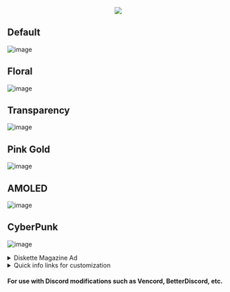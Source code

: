 <p align="center">
  <img src="https://github.com/SlippingGittys-Discord-Themes/Diskette/assets/76500838/100f2a9e-0da5-4c91-ae34-7d349be7a0d3" />
</p>

## Default

![image](https://github.com/SlippingGittys-Discord-Themes/Diskette/assets/76500838/f10dc59b-306b-45b2-8283-8d10b2893cb0)

## Floral
  
![image](https://github.com/SlippingGittys-Discord-Themes/Diskette/assets/76500838/9ba707a9-0aa1-40e4-8003-ea5b5c16f29b)

## Transparency

![image](https://github.com/SlippingGittys-Discord-Themes/Diskette/assets/76500838/4970e50d-6087-4c7b-b4c1-d733d88d71c3)

## Pink Gold

![image](https://github.com/SlippingGittys-Discord-Themes/Diskette/assets/76500838/199217c0-93b9-47ca-ba57-0c57acf14e58)

## AMOLED

![image](https://github.com/SlippingGittys-Discord-Themes/Diskette/assets/76500838/adbfb14f-6745-4063-abfa-0fcd7c11bc85)

## CyberPunk

![image](https://github.com/SlippingGittys-Discord-Themes/Diskette/assets/76500838/2b2cee35-dd9c-4f07-8b71-41031f160faa)

<details>
  
<summary>Diskette Magazine Ad</summary>
<p align="center">
  <img src="https://github.com/SlippingGittys-Discord-Themes/Diskette/assets/76500838/6e26922c-3ee9-4735-bdec-270dcdd1ed63" />
</p>
</details>

<details>
<summary>Quick info links for customization </summary>
      
[Click here for info on how to make your own color schemes.](https://github.com/SlippingGittys-Discord-Themes/Diskette/wiki/Making-your-own-Color-Schemes)

[Click here for info on how to enable transparency.](https://github.com/SlippingGittys-Discord-Themes/Diskette/wiki/Transparency)

</details>

#### For use with Discord modifications such as Vencord, BetterDiscord, etc.
